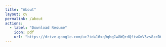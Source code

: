```yaml
---
title: "About"
layout: cv
permalink: /about
actions:
  - label: "Download Resume"
    icon: pdf
    url: "https://drive.google.com/uc?id=16xq9qhqCw8WQrdQfiwXmV3zs8zcD6CF5&export=download"
---
```

